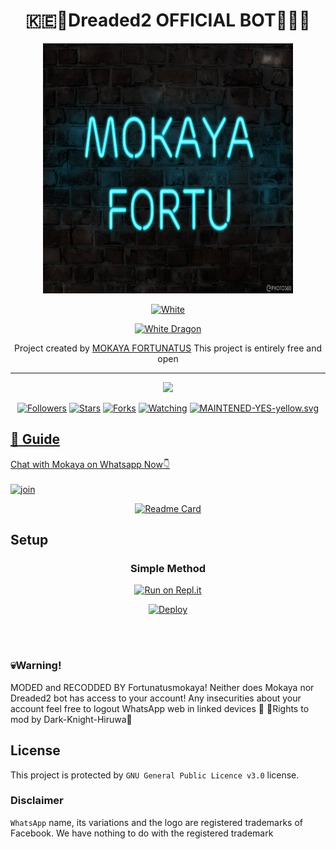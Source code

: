 

<div align="center">
  <h1>🇰🇪🦄Dreaded2 OFFICIAL BOT🦄🇰🇪</h1>
</div>
<div align="center">
  <img border-radius: 15px src="IMG-20211208-WA0237.jpg" width="400" height="400"/>
  <p align="center">
<a href="#"><img title="White" src="https://img.shields.io/badge/DREADED2 PUBLIC-blue?colorA=%23ff0000&colorB=%23017e40&style=for-the-badge"></a>
</p>
  <p align="center">
<a href="https://github.com/Fortunatusmokaya"><img title="White Dragon" src="https://img.shields.io/badge/Created💥by💥 MOKAYA-dqz/JulieMwol?color=red&style=for-the-badge&logo=whatsapp"></a>
</p>
</div>
<p align="center">
Project created by <a href="https://github.com/Fortunatusmokaya"> MOKAYA FORTUNATUS</a> This project is entirely  free and open
    <br
       | © |
        owner |
    <br> 
</p>

----

  <p align="center">
  <a href="https://Fortunatusmokaya">
    <img src="https://img.shields.io/github/repo-size/Fortunatusmokaya/Dreaded2?color=green&label=Repo%20total%20size&style=plastic">
<p align="center">
<a href="https://github.com/Fortunatusmokaya/followers"><img title="Followers" src="https://img.shields.io/github/followers/Dark-Knight-Hiruwa?color=blue&style=flat-square"></a>
<a href="https://github.com/Fortunatusmokaya/Dreaded2/stargazers"><img title="Stars" src="https://img.shields.io/github/stars/Fortunatusmokaya/Dreaded2?color=blue&style=flat-square"></a>
<a href="https://github.com/Fortunatusmokaya/Dreaded2/network/members"><img title="Forks" src="https://img.shields.io/github/forks/Fortunatusmokaya/Dreaded2?color=blue&style=flat-square"></a>
<a href="https://github.com/Fortunatusmokaya/Dreaded2/watchers"><img title="Watching" src="https://img.shields.io/github/watchers/Fortunatusmokaya/Dreaded2?label=Watchers&color=blue&style=flat-square"></a>
<a href="#"><img title="MAINTENED-YES-yellow.svg" src="https://img.shields.io/badge/UNMAINTENED-NO-blue.svg"</a>
</p>
  

## 📢 Guide
Chat with Mokaya on Whatsapp Now👇
    <br>
<br>
  [![join](https://github.com/Alien-alfa/PublicBot/blob/main/wlogo.svg.png)](https://wa.me/+254114018035)
  <div align="center">
       
  [![Readme Card](https://github-readme-stats.vercel.app/api/pin/?username=Fortunatusmokaya&repo=Dreaded2&theme=nightowl)](https://github.com/Fortunatusmokaya/Dreaded2)
  </div>
    
## Setup
<div align="center">

  ### Simple Method
  
[![Run on Repl.it](https://repl.it/badge/github/quiec/whatsAlfa)](https://replit.com/@TRexWa/T-REX-QR-SESSION)

[![Deploy](https://www.herokucdn.com/deploy/button.svg)](http://heroku.com/deploy?template=https://github.com/Fortunatusmokaya/Dreaded2)
     </div>
<br>
<br > 
### 💀Warning! 
MODED and RECODDED BY Fortunatusmokaya!
Neither does Mokaya nor Dreaded2 bot has access to your account!
Any insecurities about your account feel free to logout WhatsApp web in linked devices 🤞
 👿Rights to mod by Dark-Knight-Hiruwa👿
## License
This project is protected by `GNU General Public Licence v3.0` license.
### Disclaimer
`WhatsApp` name, its variations and the logo are registered trademarks of Facebook. We have nothing to do with the registered trademark
